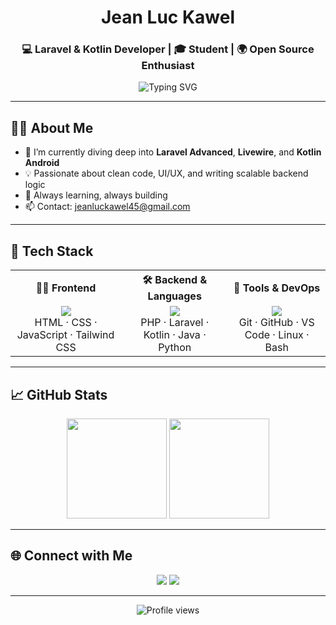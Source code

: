<h1 align="center">Jean Luc Kawel</h1>
<h3 align="center">💻 Laravel & Kotlin Developer | 🎓 Student | 🌍 Open Source Enthusiast</h3>

<p align="center">
  <img src="https://readme-typing-svg.herokuapp.com?font=Fira+Code&weight=500&size=20&pause=1000&center=true&vCenter=true&width=500&lines=Building+Laravel+Apps+%F0%9F%9A%80;Crafting+UI+with+TailwindCSS+%F0%9F%96%A5%EF%B8%8F;Exploring+Kotlin+Android+%F0%9F%93%B1;Learning%2C+Building%2C+Improving+%F0%9F%92%BB" alt="Typing SVG" />
</p>

---

## 👨‍💻 About Me

- 🔭 I’m currently diving deep into **Laravel Advanced**, **Livewire**, and **Kotlin Android**
- 💡 Passionate about clean code, UI/UX, and writing scalable backend logic
- 🎯 Always learning, always building
- 📫 Contact: [jeanluckawel45@gmail.com](mailto:jeanluckawel45@gmail.com)

---

## 🧰 Tech Stack

<table align="center">
  <tr>
    <th align="center">🧑‍🎨 Frontend</th>
    <th align="center">🛠 Backend & Languages</th>
    <th align="center">🧪 Tools & DevOps</th>
  </tr>
  <tr>
    <td align="center">
      <img src="https://skillicons.dev/icons?i=html,css,js,tailwind" /><br/>
      HTML · CSS · JavaScript · Tailwind CSS
    </td>
    <td align="center">
      <img src="https://skillicons.dev/icons?i=php,laravel,kotlin,java,python" /><br/>
      PHP · Laravel · Kotlin · Java · Python
    </td>
    <td align="center">
      <img src="https://skillicons.dev/icons?i=git,github,vscode,linux,bash" /><br/>
      Git · GitHub · VS Code · Linux · Bash
    </td>
  </tr>
</table>


---

## 📈 GitHub Stats

<p align="center">
  <img src="https://github-readme-stats.vercel.app/api?username=jeanluckawel&show_icons=true&theme=tokyonight&count_private=true" height="160" />
  <img src="https://github-readme-streak-stats.herokuapp.com?user=jeanluckawel&theme=tokyonight&hide_border=true" height="160" />
</p>

---

## 🌐 Connect with Me

<p align="center">
  <a href="mailto:jeanluckawel45@gmail.com"><img src="https://img.shields.io/badge/Gmail-D14836?style=for-the-badge&logo=gmail&logoColor=white" /></a>
  <a href="https://github.com/jeanluckawel"><img src="https://img.shields.io/badge/GitHub-181717?style=for-the-badge&logo=github&logoColor=white" /></a>
</p>

---

<p align="center">
  <img src="https://komarev.com/ghpvc/?username=jeanluckawel&style=flat-square&color=blue" alt="Profile views" />
</p>
